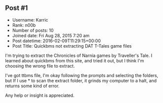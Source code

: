## Post #1
- Username: Karric
- Rank: n00b
- Number of posts: 10
- Joined date: Fri Aug 28, 2015 7:20 am
- Post datetime: 2016-02-09T11:29:15+00:00
- Post Title: Quickbms not extracting DAT T-Tales game files

I'm trying to extract the Chronicles of Narnia games by Traveller's Tale. I learned about quickbms from this site, and tried it out, but I think I'm choosing the wrong file to extract.

I've got ttbms file, I'm okay following the prompts and selecting the folders, but If I use * to scan the extract folder, it grinds my computer to a halt, and returns some kind of error.

Any help or insight is appreciated.
